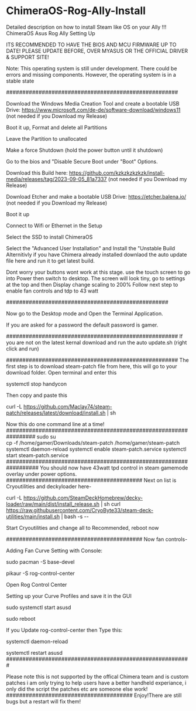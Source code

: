 # ChimeraOS-Rog-Ally-Install
Detailed description on how to install Steam like OS on your Ally !!!
ChimeraOS Asus Rog Ally Setting Up

ITS RECOMMENDED TO HAVE THE BIOS AND MCU FIRMWARE UP TO DATE! PLEASE UPDATE BEFORE, OVER MYASUS OR THE OFFICIAL DRIVER & SUPPORT SITE!

Note: This operating system is still under development. There could be errors and missing components. However, the operating system is in a stable state

#####################################################

Download the Windows Media Creation Tool and create a bootable USB Drive: https://www.microsoft.com/de-de/software-download/windows11 (not needed if you Download my Release)

Boot it up, Format and delete all Partitions

Leave the Partition to unallocated

Make a force Shutdown (hold the power button until it shutdown)

Go to the bios and "Disable Secure Boot under "Boot" Options.

Download this Build here: https://github.com/kzkzkzkzkzk/install-media/releases/tag/2023-09-05_81a7337 (not needed if you Download my Release)

Download Etcher and make a bootable USB Drive: https://etcher.balena.io/ (not needed if you Download my Release)

Boot it up

Connect to Wifi or Ethernet in the Setup

Select the SSD to install ChimeraOS

Select the "Advanced User Installation" and Install the "Unstable Build
Alternitivly if you have Chimera already installed downlaod the auto update file here and run it to get latest build.

Dont worry your buttons wont work at this stage. use the touch screen to go into Power then switch to desktop. 
The screen will look tiny, go to settings at the top and then Display change scaling to 200%
Follow next step to enable fan controls and tdp to 43 watt

##################################################

Now go to the Desktop mode and Open the Terminal Application.

If you are asked for a password the default password is gamer.

#####################################################
If you are not on the latest kernal download and run the auto update.sh (right click and run)

#####################################################
The first step is to download steam-patch file from here, this will go to your download folder.
Open terminal and enter this

systemctl stop handycon

Then copy and paste this 

curl -L https://github.com/Maclay74/steam-patch/releases/latest/download/install.sh | sh

Now this do one command line at a time!
#################################################################
sudo su     
cp -f /home/gamer/Downloads/steam-patch /home/gamer/steam-patch
systemctl daemon-reload
systemctl enable steam-patch.service
systemctl start steam-patch.service
##################################################################
You should now have 43watt tpd control in steam gamemode overlay under power options.
##########################################
Next on list is Cryoutilities and deckyloader here- 

curl -L https://github.com/SteamDeckHomebrew/decky-loader/raw/main/dist/install_release.sh | sh
curl https://raw.githubusercontent.com/CryoByte33/steam-deck-utilities/main/install.sh | bash -s --

Start Cryoutilities and change all to Recommended, reboot now

##########################################
Now fan controls-

Adding Fan Curve Setting with Console:

sudo pacman -S base-devel

pikaur -S rog-control-center

Open Rog Control Center

Setting up your Curve Profiles and save it in the GUI

sudo systemctl start asusd

sudo reboot

If you Update rog-control-center then Type this:

systemctl daemon-reload

systemctl restart asusd
#########################################################

Please note this is not supported by the offical Chimera team and is custom patches i am only trying to help users have a better handheld experiance, i only did the script the patches etc are someone else work!
#######################################
Enjoy!There are still bugs but a restart will fix them!


